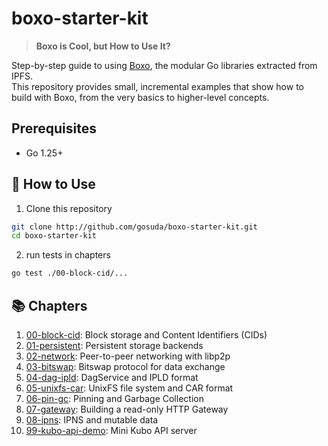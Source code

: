 # boxo-starter-kit
> **Boxo is Cool, but How to Use It?**

Step-by-step guide to using [Boxo](https://github.com/ipfs/boxo), the modular Go libraries extracted from IPFS.  
This repository provides small, incremental examples that show how to build with Boxo, from the very basics to higher-level concepts.

## Prerequisites
- Go 1.25+

## 🚀 How to Use
1. Clone this repository
```bash
git clone http://github.com/gosuda/boxo-starter-kit.git
cd boxo-starter-kit
```

2. run tests in chapters
```bash
go test ./00-block-cid/...
```

## 📚 Chapters

1. [00-block-cid](./00-block-cid): Block storage and Content Identifiers (CIDs)
2. [01-persistent](./01-persistent): Persistent storage backends
3. [02-network](./02-network): Peer-to-peer networking with libp2p
4. [03-bitswap](./03-bitswap): Bitswap protocol for data exchange
5. [04-dag-ipld](./04-dag-ipld): DagService and IPLD format
6. [05-unixfs-car](./05-unixfs-car): UnixFS file system and CAR format
7. [06-pin-gc](./06-pin-gc): Pinning and Garbage Collection
8. [07-gateway](./07-gateway): Building a read-only HTTP Gateway
9. [08-ipns](./08-ipns): IPNS and mutable data
10. [99-kubo-api-demo](./99-kubo-api-demo): Mini Kubo API server
